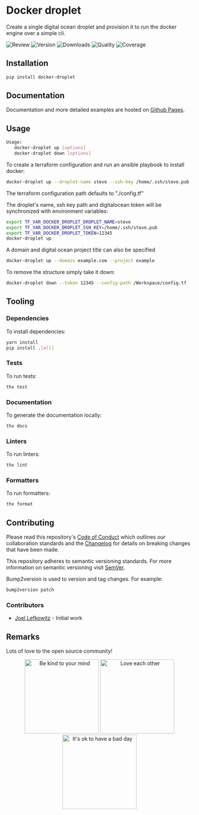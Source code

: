 # Docker droplet

Create a single digital ocean droplet and provision it to run the docker engine over a simple cli.

![Review](https://img.shields.io/github/actions/workflow/status/JoelLefkowitz/docker-droplet/review.yml)
![Version](https://img.shields.io/pypi/v/docker-droplet)
![Downloads](https://img.shields.io/pypi/dw/docker-droplet)
![Quality](https://img.shields.io/codacy/grade/8f8992dd03d54b68b23c9e3879db7f86)
![Coverage](https://img.shields.io/codacy/coverage/8f8992dd03d54b68b23c9e3879db7f86)

## Installation

```bash
pip install docker-droplet
```

## Documentation

Documentation and more detailed examples are hosted on [Github Pages](https://joellefkowitz.github.io/docker-droplet).

## Usage

```bash
Usage:
   docker-droplet up [options]
   docker-droplet down [options]
```

To create a terraform configuration and run an ansible playbook to install docker:

```bash
docker-droplet up --droplet-name steve --ssh-key /home/.ssh/steve.pub --token 12345 --config-path /Workspace/config.tf
```

The terraform configuration path defaults to "./config.tf"

The droplet's name, ssh key path and digitalocean token will be synchronized with environment variables:

```bash
export TF_VAR_DOCKER_DROPLET_DROPLET_NAME=steve
export TF_VAR_DOCKER_DROPLET_SSH_KEY=/home/.ssh/steve.pub
export TF_VAR_DOCKER_DROPLET_TOKEN=12345
docker-droplet up
```

A domain and digital ocean project title can also be specified

```bash
docker-droplet up --domain example.com --project example
```

To remove the structure simply take it down:

```bash
docker-droplet down --token 12345 --config-path /Workspace/config.tf
```

## Tooling

### Dependencies

To install dependencies:

```bash
yarn install
pip install .[all]
```

### Tests

To run tests:

```bash
thx test
```

### Documentation

To generate the documentation locally:

```bash
thx docs
```

### Linters

To run linters:

```bash
thx lint
```

### Formatters

To run formatters:

```bash
thx format
```

## Contributing

Please read this repository's [Code of Conduct](CODE_OF_CONDUCT.md) which outlines our collaboration standards and the [Changelog](CHANGELOG.md) for details on breaking changes that have been made.

This repository adheres to semantic versioning standards. For more information on semantic versioning visit [SemVer](https://semver.org).

Bump2version is used to version and tag changes. For example:

```bash
bump2version patch
```

### Contributors

- [Joel Lefkowitz](https://github.com/joellefkowitz) - Initial work

## Remarks

Lots of love to the open source community!

<div align='center'>
    <img width=200 height=200 src='https://media.giphy.com/media/osAcIGTSyeovPq6Xph/giphy.gif' alt='Be kind to your mind' />
    <img width=200 height=200 src='https://media.giphy.com/media/KEAAbQ5clGWJwuJuZB/giphy.gif' alt='Love each other' />
    <img width=200 height=200 src='https://media.giphy.com/media/WRWykrFkxJA6JJuTvc/giphy.gif' alt="It's ok to have a bad day" />
</div>
